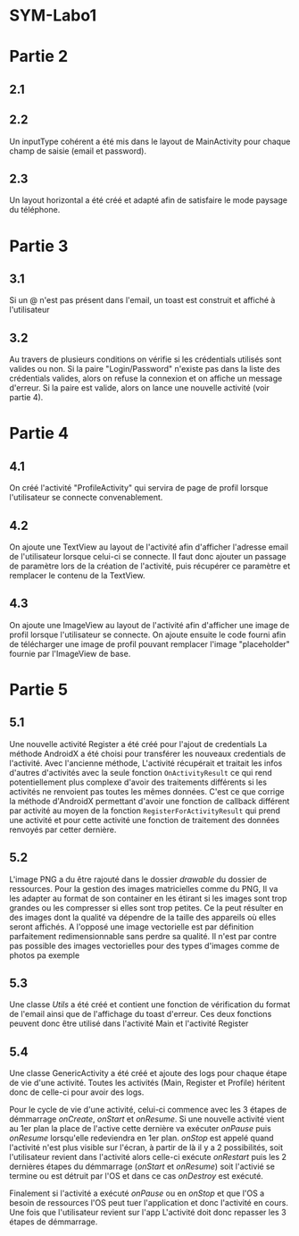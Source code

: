 # SYM-Labo1

# Partie 2

## 2.1

## 2.2

Un inputType cohérent a été mis dans le layout de MainActivity pour chaque 
champ de saisie (email et password).

## 2.3

Un layout horizontal a été créé et adapté afin de satisfaire le mode paysage du téléphone.

# Partie 3

## 3.1

Si un @ n'est pas présent dans l'email, un toast est construit et affiché
à l'utilisateur

## 3.2

Au travers de plusieurs conditions on vérifie si les crédentials utilisés sont valides ou non. Si la paire "Login/Password" n'existe pas dans la liste des crédentials valides, alors on refuse la connexion et on affiche un message d'erreur. Si la paire est valide, alors on lance une nouvelle activité (voir partie 4).

# Partie 4

## 4.1

On créé l'activité "ProfileActivity" qui servira de page de profil lorsque l'utilisateur se connecte convenablement.

## 4.2

On ajoute une TextView au layout de l'activité afin d'afficher l'adresse email de l'utilisateur lorsque celui-ci se connecte. Il faut donc ajouter un passage de paramètre lors de la création de l'activité, puis récupérer ce paramètre et remplacer le contenu de la TextView.

## 4.3

On ajoute une ImageView au layout de l'activité afin d'afficher une image de profil lorsque l'utilisateur se connecte. On ajoute ensuite le code fourni afin de télécharger une image de profil pouvant remplacer l'image "placeholder" fournie par l'ImageView de base.

# Partie 5

## 5.1

Une nouvelle activité Register a été créé pour l'ajout de credentials
La méthode AndroidX a été choisi pour transférer les nouveaux credentials
de l'activité.
Avec l'ancienne méthode, L'activité récupérait et traitait les infos d'autres d'activités
avec la seule fonction ``OnActivityResult`` ce qui rend potentiellement plus complexe d'avoir
des traitements différents si les activités ne renvoient pas toutes les mêmes données.
C'est ce que corrige la méthode d'AndroidX permettant d'avoir une fonction de callback
différent par activité au moyen de la fonction ``RegisterForActivityResult``
qui prend une activité et pour cette activité une fonction de traitement des données
renvoyés par cetter dernière.

## 5.2

L'image PNG a du être rajouté dans le dossier _drawable_ du dossier de ressources.
Pour la gestion des images matricielles comme du PNG, Il va les adapter au format
de son container en les étirant si les images sont trop grandes ou les compresser
si elles sont trop petites. Ce la peut résulter en des images dont la qualité va
dépendre de la taille des appareils où elles seront affichés. A l'opposé
une image vectorielle est par définition parfaitement redimensionnable sans perdre sa qualité.
Il n'est par contre pas possible des images vectorielles pour des types d'images 
comme de photos pa exemple

## 5.3

Une classe _Utils_ a été créé et contient une fonction de vérification du format de l'email
ainsi que de l'affichage du toast d'erreur. Ces deux fonctions peuvent donc être utilisé
dans l'activité Main et l'activité Register

## 5.4

Une classe GenericActivity a été créé et ajoute des logs pour chaque étape de vie
d'une activité. Toutes les activités (Main, Register et Profile) héritent donc de celle-ci
pour avoir des logs.

Pour le cycle de vie d'une activité, celui-ci commence avec les 3 étapes de démmarrage _onCreate_, 
_onStart_ et _onResume_. Si une nouvelle activité vient au 1er plan la  place de l'active
cette dernière va exécuter _onPause_ puis _onResume_ lorsqu'elle redeviendra en 1er plan.
_onStop_ est appelé quand l'activité n'est plus visible sur l'écran, à partir de là
il y a 2 possibilités, soit l'utilisateur revient dans l'activité alors celle-ci
exécute _onRestart_ puis les 2 dernières étapes du démmarrage (_onStart_ et _onResume_)
soit l'activié se termine ou est détruit par l'OS et dans ce cas _onDestroy_ est exécuté.

Finalement si l'activité a exécuté _onPause_ ou en _onStop_ et que l'OS a besoin de ressources
l'OS peut tuer l'application et donc l'activité en cours. Une fois que l'utilisateur revient sur l'app
L'activité doit donc repasser les 3 étapes de démmarrage.


